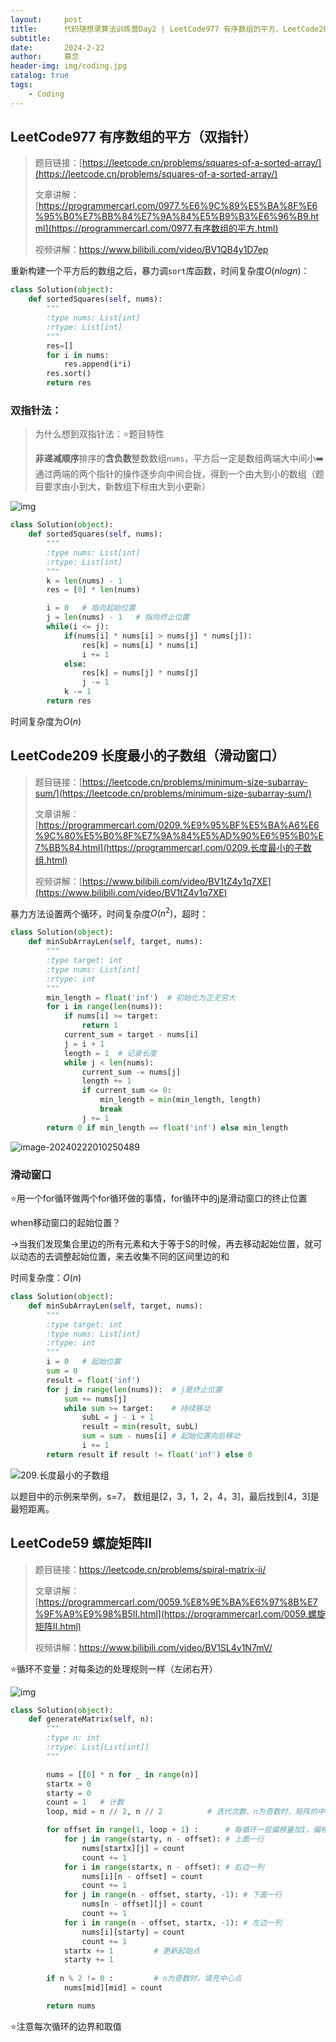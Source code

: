```yaml
---
layout:     post   				    
title:      代码随想录算法训练营Day2 | LeetCode977 有序数组的平方、LeetCode209 长度最小的子数组、LeetCode59 螺旋矩阵II
subtitle:   
date:       2024-2-22				
author:     慕念 						
header-img: img/coding.jpg
catalog: true 						
tags:								
    - Coding
---
```


## LeetCode977 有序数组的平方（双指针）

> 题目链接：[https://leetcode.cn/problems/squares-of-a-sorted-array/](https://leetcode.cn/problems/squares-of-a-sorted-array/)
>
> 文章讲解：[https://programmercarl.com/0977.%E6%9C%89%E5%BA%8F%E6%95%B0%E7%BB%84%E7%9A%84%E5%B9%B3%E6%96%B9.html](https://programmercarl.com/0977.有序数组的平方.html)
>
> 视频讲解：[https://www.bilibili.com/video/BV1QB4y1D7ep ](https://www.bilibili.com/video/BV1QB4y1D7ep )

重新构建一个平方后的数组之后，暴力调`sort`库函数，时间复杂度$O(nlogn)$：

```python
class Solution(object):
    def sortedSquares(self, nums):
        """
        :type nums: List[int]
        :rtype: List[int]
        """
        res=[]
        for i in nums:
            res.append(i*i)
        res.sort()
        return res
```

### 双指针法：

> 为什么想到双指针法：⭐题目特性
>
> **非递减顺序**排序的**含负数**整数数组`nums`，平方后一定是数组两端大中间小:arrow_right:通过两端的两个指针的操作逐步向中间合拢，得到一个由大到小的数组（题目要求由小到大，新数组下标由大到小更新）

![img](https://munian-1308672375.cos.ap-shanghai.myqcloud.com/images/202402212320915.gif)

```python
class Solution(object):
    def sortedSquares(self, nums):
        """
        :type nums: List[int]
        :rtype: List[int]
        """
        k = len(nums) - 1 
        res = [0] * len(nums)

        i = 0   # 指向起始位置
        j = len(nums) - 1   # 指向终止位置
        while(i <= j):
            if(nums[i] * nums[i] > nums[j] * nums[j]):
                res[k] = nums[i] * nums[i]
                i += 1
            else:
                res[k] = nums[j] * nums[j]
                j -= 1   
            k -= 1             
        return res

```

时间复杂度为$O(n)$



## LeetCode209 长度最小的子数组（滑动窗口）

> 题目链接：[https://leetcode.cn/problems/minimum-size-subarray-sum/](https://leetcode.cn/problems/minimum-size-subarray-sum/)
>
> 文章讲解：[https://programmercarl.com/0209.%E9%95%BF%E5%BA%A6%E6%9C%80%E5%B0%8F%E7%9A%84%E5%AD%90%E6%95%B0%E7%BB%84.html](https://programmercarl.com/0209.长度最小的子数组.html)
>
> 视频讲解：[https://www.bilibili.com/video/BV1tZ4y1q7XE](https://www.bilibili.com/video/BV1tZ4y1q7XE)

暴力方法设置两个循环，时间复杂度$O(n^2)$，超时：

```python
class Solution(object):
    def minSubArrayLen(self, target, nums):
        """
        :type target: int
        :type nums: List[int]
        :rtype: int
        """
        min_length = float('inf')  # 初始化为正无穷大
        for i in range(len(nums)):
            if nums[i] >= target:
                return 1
            current_sum = target - nums[i]
            j = i + 1
            length = 1  # 记录长度
            while j < len(nums):
                current_sum -= nums[j]
                length += 1
                if current_sum <= 0:
                    min_length = min(min_length, length)
                    break
                j += 1
        return 0 if min_length == float('inf') else min_length
```

![image-20240222010250489](https://munian-1308672375.cos.ap-shanghai.myqcloud.com/images/202402220102692.png)

### 滑动窗口

⭐用一个for循环做两个for循环做的事情，for循环中的j是滑动窗口的终止位置

when移动窗口的起始位置？

->当我们发现集合里边的所有元素和大于等于S的时候，再去移动起始位置，就可以动态的去调整起始位置，来去收集不同的区间里边的和

时间复杂度：$O(n)$

```python
class Solution(object):
    def minSubArrayLen(self, target, nums):
        """
        :type target: int
        :type nums: List[int]
        :rtype: int
        """
        i = 0	# 起始位置
        sum = 0
        result = float('inf')
        for j in range(len(nums)):	# j是终止位置
            sum += nums[j]
            while sum >= target:    # 持续移动
                subL = j - i + 1
                result = min(result, subL)
                sum = sum - nums[i] # 起始位置向后移动
                i += 1
        return result if result != float('inf') else 0
```

![209.长度最小的子数组](https://munian-1308672375.cos.ap-shanghai.myqcloud.com/images/202402220120187.gif)

以题目中的示例来举例，s=7， 数组是[2，3，1，2，4，3]，最后找到[4，3]是最短距离。



## LeetCode59 螺旋矩阵II

> 题目链接：https://leetcode.cn/problems/spiral-matrix-ii/
>
> 文章讲解：[https://programmercarl.com/0059.%E8%9E%BA%E6%97%8B%E7%9F%A9%E9%98%B5II.html](https://programmercarl.com/0059.螺旋矩阵II.html)
>
> 视频讲解：https://www.bilibili.com/video/BV1SL4y1N7mV/

⭐循环不变量：对每条边的处理规则一样（左闭右开）

![img](https://munian-1308672375.cos.ap-shanghai.myqcloud.com/images/202402222301531.png)

```python
class Solution(object):
    def generateMatrix(self, n):
        """
        :type n: int
        :rtype: List[List[int]]
        """

        nums = [[0] * n for _ in range(n)]
        startx = 0
        starty = 0
        count = 1   # 计数
        loop, mid = n // 2, n // 2          # 迭代次数、n为奇数时，矩阵的中心点

        for offset in range(1, loop + 1) :      # 每循环一层偏移量加1，偏移量从1开始
            for j in range(starty, n - offset): # 上面一行
                nums[startx][j] = count
                count += 1
            for i in range(startx, n - offset): # 右边一列
                nums[i][n - offset] = count
                count += 1
            for j in range(n - offset, starty, -1): # 下面一行
                nums[n - offset][j] = count
                count += 1
            for i in range(n - offset, startx, -1): # 左边一列
                nums[i][starty] = count
                count += 1
            startx += 1         # 更新起始点
            starty += 1
        
        if n % 2 != 0 :			# n为奇数时，填充中心点
            nums[mid][mid] = count 

        return nums
```

⭐注意每次循环的边界和取值
